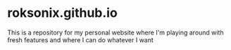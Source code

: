 # roksonix.github.io

This is a repository for my personal website where I'm playing around with fresh features and where I can do whatever I want
